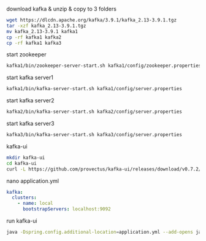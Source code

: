 
download kafka & unzip & copy to 3 folders
```bash
wget https://dlcdn.apache.org/kafka/3.9.1/kafka_2.13-3.9.1.tgz
tar -xzf kafka_2.13-3.9.1.tgz
mv kafka_2.13-3.9.1 kafka1
cp -rf kafka1 kafka2
cp -rf kafka1 kafka3
```

start zookeeper
```bash
kafka1/bin/zookeeper-server-start.sh kafka1/config/zookeeper.properties
```


start kafka server1
```bash
kafka1/bin/kafka-server-start.sh kafka1/config/server.properties
```

start kafka server2
```bash
kafka2/bin/kafka-server-start.sh kafka2/config/server.properties
```

start kafka server3
```bash
kafka3/bin/kafka-server-start.sh kafka3/config/server.properties
```


kafka-ui
```bash
mkdir kafka-ui
cd kafka-ui
curl -L https://github.com/provectus/kafka-ui/releases/download/v0.7.2/kafka-ui-api-v0.7.2.jar --output kafka-ui-api-v0.7.2.jar
```

nano application.yml

```yaml
kafka:
  clusters:
    - name: local
      bootstrapServers: localhost:9092
```

run kafka-ui
```bash
java -Dspring.config.additional-location=application.yml --add-opens java.rmi/javax.rmi.ssl=ALL-UNNAMED -jar kafka-ui-api-v0.7.2.jar      
```
